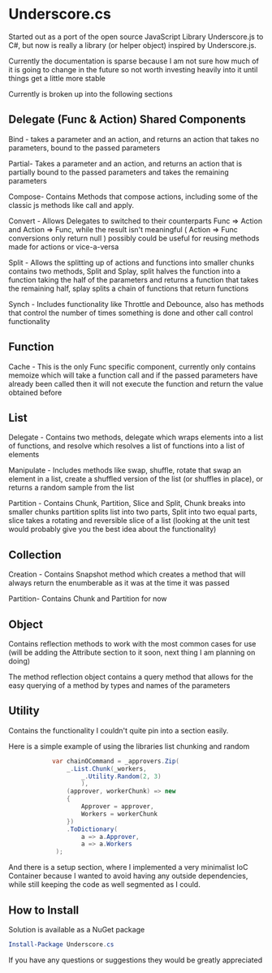 Underscore.cs
=============

Started out as a port of the open source JavaScript Library Underscore.js to C#,
but now is really a library (or helper object) inspired by Underscore.js.

Currently the documentation is sparse because I am not sure how much of it is going 
to change in the future so not worth investing heavily into it until things get a little
more stable

Currently is broken up into the following sections

Delegate (Func & Action) Shared Components
------------------------------------

Bind - takes a parameter and an action, 
and returns an action that takes no parameters, 
bound to the passed parameters

Partial- Takes a parameter and an action,
and returns an action that is partially bound 
to the passed parameters and takes the remaining 
parameters

Compose- Contains Methods that compose actions, 
including some of the classic js methods like
call and apply.

Convert - Allows Delegates to switched to their counterparts
Func => Action and Action => Func, while the result isn't meaningful
( Action => Func conversions only return null ) possibly could be useful 
for reusing methods made for actions or vice-a-versa

Split - Allows the splitting up of actions and functions into smaller chunks
contains two methods, Split and Splay, split halves the function into a function
taking the half of the parameters and returns a function that takes the remaining 
half, splay splits a chain of functions that return functions 

Synch - Includes functionality like Throttle and Debounce, 
also has methods that control the number of times something is done
and other call control functionality

Function
--------

Cache - This is the only Func specific component, currently only 
contains memoize which will take a function call and if the passed 
parameters have already been called then it will not execute the function
and return the value obtained before


List 
--------

Delegate - Contains two methods, delegate which wraps elements into a list of functions, 
and resolve which resolves a list of functions into a list of elements

Manipulate - Includes methods like swap, shuffle, rotate that swap an element in a list,
create a shuffled version of the list (or shuffles in place), or returns a random sample 
from the list

Partition - Contains Chunk, Partition, Slice and Split, Chunk breaks into smaller chunks
partition splits list into two parts, Split into two equal parts, slice takes a rotating 
and reversible slice of a list (looking at the unit test would probably give you the best 
idea about the functionality) 


Collection
----------

Creation - Contains Snapshot method which creates a method that will always return the enumberable
as it was at the time it was passed

Partition- Contains Chunk and Partition for now

Object
------

Contains reflection methods to work with the most common cases for use (will be adding the Attribute 
section to it soon, next thing I am planning on doing)

The method reflection object contains a query method that allows for the easy querying of a method
by types and names of the parameters

Utility
-------

Contains the functionality I couldn't quite pin into a section easily.

Here is a simple example of using the libraries list chunking and random


```cs
            var chainOCommand = _approvers.Zip(
                _.List.Chunk(_workers,
                    _.Utility.Random(2, 3)
                    ),
                (approver, workerChunk) => new
                {
                    Approver = approver,
                    Workers = workerChunk
                })
                .ToDictionary(
                    a => a.Approver, 
                    a => a.Workers
             );
```


And there is a setup section, where I implemented a very minimalist IoC Container
because I wanted to avoid having any outside dependencies, while still keeping the 
code as well segmented as I could.

How to Install
--------------

Solution is available as a NuGet package

```powershell
Install-Package Underscore.cs
``` 

If you have any questions or suggestions they would be greatly appreciated 